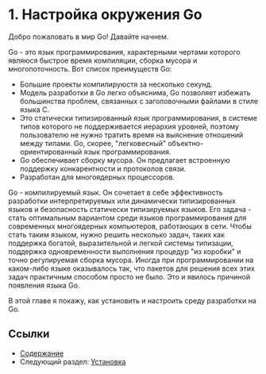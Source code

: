 # 1. Настройка окружения Go

Добро пожаловать в мир Go! Давайте начнем.

Go - это язык программирования, характерными чертами которого являюся быстрое время компиляции, сборка мусора и многопоточность. Вот список преимуществ Go:

- Большие проекты компилируюстя за несколько секунд.
- Модель разработки в Go легко объяснима, Go позволяет избежать большинства проблем, связанных с заголовочными файлами в стиле языка C.
- Это статически типизированный язык программирования, в системе типов которого не поддерживается иерархия уровней, поэтому пользователю не нужно тратить время на выяснение отношений между типами. Go, скорее, "легковесный" объектно-ориентированный язык программирования.
- Go обеспечивает сборку мусора. Он предлагает встроенную поддержку конкарентности и протоколов связи.
- Разработан для многоядерных процессоров.

Go - компилируемый язык. Он сочетает в себе эффективность разработки интерпретируемых или динамически типизированных языков и безопасность статически типизируемых языков. Его задача - стать оптимальным вариантом среди языков программирования для современных многоядерных компьютеров, работающих в сети. Чтобы стать таким языком, нужно решить несколько задач, таких как поддержка богатой, выразительной и легкой системы типизации, поддержка одновременности выполнения процедур "из коробки" и точно регулируемая сборка мусора. Иногда при программировании на каком-либо языке оказывалось так, что пакетов для решения всех этих задач практичным способом просто не было. Это и явилось причиной появления языка Go.

В этой главе я покажу, как установить и настроить среду разработки на Go.

## Ссылки

- [Содержание](preface.md)
- Следующий раздел: [Установка](01.1.md)
